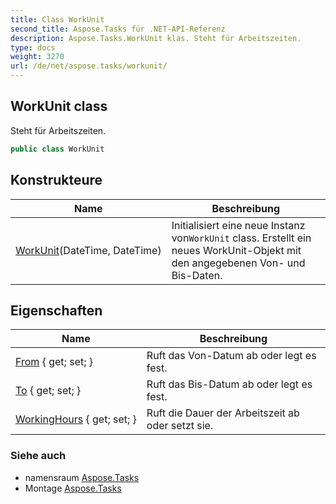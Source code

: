 ```yaml
---
title: Class WorkUnit
second_title: Aspose.Tasks für .NET-API-Referenz
description: Aspose.Tasks.WorkUnit klas. Steht für Arbeitszeiten.
type: docs
weight: 3270
url: /de/net/aspose.tasks/workunit/
---
```

## WorkUnit class

Steht für Arbeitszeiten.

```csharp
public class WorkUnit
```

## Konstrukteure

| Name | Beschreibung |
| --- | --- |
| [WorkUnit](workunit/)(DateTime, DateTime) | Initialisiert eine neue Instanz von`WorkUnit` class. Erstellt ein neues WorkUnit-Objekt mit den angegebenen Von- und Bis-Daten. |

## Eigenschaften

| Name | Beschreibung |
| --- | --- |
| [From](../../aspose.tasks/workunit/from/) { get; set; } | Ruft das Von-Datum ab oder legt es fest. |
| [To](../../aspose.tasks/workunit/to/) { get; set; } | Ruft das Bis-Datum ab oder legt es fest. |
| [WorkingHours](../../aspose.tasks/workunit/workinghours/) { get; set; } | Ruft die Dauer der Arbeitszeit ab oder setzt sie. |

### Siehe auch

* namensraum [Aspose.Tasks](../../aspose.tasks/)
* Montage [Aspose.Tasks](../../)


